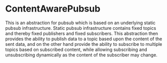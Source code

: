 # ContentAwarePubsub
This is an abstraction for pubsub which is based on an underlying static pubsub infrastructure.
Static pubsub infrastructure contains fixed topics and thereby fixed publishers and fixed subscribers.
This abstraction then provides the ability to publish data to a topic based upon the content of the sent data, and on the other hand
provide the ability to subscribe to multiple topics based on subscribed content, while allowing subscribing and unsubscribing dynamically as the content of the subscriber may change. 
